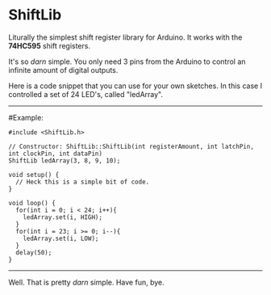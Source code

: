 # ShiftLib

Liturally the simplest shift register library for Arduino. It works with the **74HC595** shift registers.

It's so *darn* simple. You only need 3 pins from the Arduino to control an infinite amount of digital outputs.

Here is a code snippet that you can use for your own sketches. In this case I controlled a set of 24 LED's, called "ledArray".

***
#Example:

```
#include <ShiftLib.h>

// Constructor: ShiftLib::ShiftLib(int registerAmount, int latchPin, int clockPin, int dataPin)
ShiftLib ledArray(3, 8, 9, 10);

void setup() {
  // Heck this is a simple bit of code.
}

void loop() {
  for(int i = 0; i < 24; i++){
    ledArray.set(i, HIGH);
  }
  for(int i = 23; i >= 0; i--){
    ledArray.set(i, LOW);
  }
  delay(50);
}
```

***

Well. That is pretty *darn* simple. Have fun, bye.
